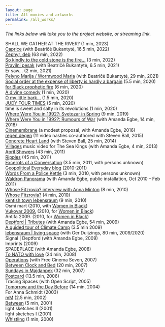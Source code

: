 ```yaml
---
layout: page
title: All movies and artworks
permalink: /all_works/
---
```


_The links below will take you to the project website, or streaming link._  
  
SHALL WE GATHER AT THE RIVER? (1 min, 2023)   
[Caprice](https://rosedetivoli.github.io/caprice/) (with Beatričė Bukantytė, 16.5 min, 2022)  
[Zephyr, deb](https://rosedetivoli.github.io/zephyr/) (63 min, 2022)    
[So kindly to the cold stone is the fire...](https://vimeo.com/660201404/4751f51044) (3 min, 2022)  
[Pravilni pesak](https://vimeo.com/611823350/a0bcbc9b02) (with Beatričė Bukantytė, 6.5 min, 2021)  
Er saw... (2 min, 2021)  
[Pelyno Marija / Wormwood Maria](https://rosedetivoli.github.io/wormwoodmaria/) (with Beatričė Bukantytė, 29 min, 2021)     
[Social order at the expense of liberty is hardly a bargain](https://vimeo.com/493358286/7b76ac976d) (5.5 min, 2020)  
[for Black prophetic fire](https://vimeo.com/435354036/5e34990267) (6 min, 2020)  
[A divine comedy](https://vimeo.com/426704656/ef19f6ce96) (1 min, 2020)  
[O my little bark...](https://vimeo.com/420233262/7d27409630) (1.5 min, 2020)  
[JUDY FOUR TIMES](https://vimeo.com/419995325/53ce74e295) (5 min, 2020)   
time is sweet and salty in its revolutions (1 min, 2020)  
[Where Were You in 1992?: Svetozar in Spring](https://1992.maydayrooms.org/spring.html) (9 min, 2019)  
[Where Were You in 1992?: Rumours of War](https://1992.maydayrooms.org/rumours.html) (with Amanda Egbe, 14 min, 2018)   
[Cinemembrane](https://www.rastko.co.uk//images/cinemembrane_Full_Flyer.pdf) (a modest proposal, with Amanda Egbe, 2016)  
[regen degen](https://regendegen.tumblr.com/) (11 video nasties co-authored with Steven Ball, 2015)  
[Concrete Heart Land](http://concreteheartland.info) (with Steven Ball, 25 min, 2014)   
[Villages](https://www.youtube.com/watch?v=4qBcCHTn-ic) music video for The Sea Kings (with Amanda Egbe, 4 min, 2013)   
[April Showers](https://rosedetivoli.github.io/april_showers/) (43 min, 2011)   
[Ripples](https://rosedetivoli.github.io/april_showers/) (45 min, 2011)   
[Excerpts of a Conversation](https://amp.0x2620.org/BPQ/player) (3.5 min, 2011, with persons unknown)   
[Geopolitical Everyday blog](https://geopoliticaleveryday.wordpress.com/) (2010-2011)   
[Words From a Police Kettle](https://amp.0x2620.org/BPO/player) (3 min, 2010, with persons unknown)   
[Waldron Panorama](https://rosedetivoli.github.io/waldron/) (with Amanda Egbe, public installation, Oct 2010 – Feb 2011)   
[Whose Fitzrovia? interview with Anna Minton](https://rosedetivoli.github.io/april_showers/) (8 min, 2010)   
[Whose Fitzrovia?](https://rosedetivoli.github.io/april_showers/) (4 min, 2010)   
[kentish town lebensraum](https://rosedetivoli.github.io/ktlebensraum/) (9 min, 2010)   
Osmi mart (2010, with [Women in Black](http://zeneucrnom.org/index.php?option=com_content&task=view&id=600&Itemid=124))   
[Vukovar 2009.](https://rosedetivoli.github.io/vukovar/) (2010, for [Women in Black](http://zeneucrnom.org/index.php?option=com_content&task=view&id=600&Itemid=124))   
Antifa 2009. (2010, for [Women in Black](http://zeneucrnom.org/index.php?option=com_content&task=view&id=600&Itemid=124))   
[Deptford | Tributes](https://vimeo.com/129543067) (with Amanda Egbe, 54 min, 2009)   
[A guided tour of Climate Camp](https://www.youtube.com/watch?v=rLQRGaEfJ2A) (3.5 min 2009)   
[lebensraum | living space](https://rosedetivoli.github.io/lebensraum/) (with Ger Duijzings, 80 min, 2009/2020)   
Signal | Deptford (with Amanda Egbe, 2009)   
Imprints (2009)   
SPACEPLACE (with Amanda Egbe, 2008)   
[To NATO with love](https://rosedetivoli.github.io/nato/) (24 min, 2008)   
[Operations](http://www.georgeandclark.com/2018/05/11/get-out-and-push-focal-point-gallery-2018/) (with Free Cinema Seven, 2007)   
[Between Clock and Bed](http://www.studycollection.org.uk/works/between-clock-and-bed) (20 min, 2007)   
[Sundays in Majdanpek](https://rosedetivoli.github.io/sundaysinmajdanpek/) (32 min, 2007)  
[Postcard](https://vimeo.com/440819429) (13.5 min, 2006)   
Tracing Spaces (with Open Script, 2005)   
[Tomorrow and the Day Before](https://rosedetivoli.github.io/tadb/) (14 min, 2004)  
For Anna Schmidt (2003)  
[mM](https://vimeo.com/439710745/bccf0af356) (2.5 min, 2002)  
[Between](https://rosedetivoli.github.io/between/) (5 min, 2001)  
light sketches II (2001)   
light sketches I (2001)  
[Whistling](https://vimeo.com/440791732/9485de8b20) (1 min, 2000)   
